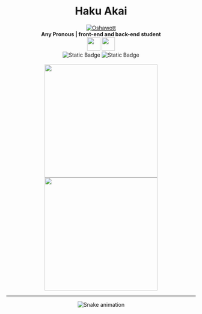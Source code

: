 <h1 align="center">Haku Akai</h1>

<div align="center">
    <a href="https://pokemondb.net/pokedex/oshawott"><img src="https://img.pokemondb.net/sprites/black-white-2/anim/shiny/oshawott.gif" alt="Oshawott"></a> <br>
    <b>Any Pronous | front-end and back-end student </b> <br>
    <img width="35" src="https://cdn.jsdelivr.net/gh/devicons/devicon/icons/html5/html5-original-wordmark.svg" />
    <img width="35" src="https://cdn.jsdelivr.net/gh/devicons/devicon/icons/css3/css3-original-wordmark.svg" />
    <br>
    <img alt="Static Badge" src="https://img.shields.io/badge/DIO-Black?style=flat-square&color=3f88c5">
    <img alt="Static Badge" src="https://img.shields.io/badge/Curriculo-Black?style=flat-square&color=3f88c5">
</div>


<div align="center" style="display: inline-block"><br>
    <img width="300" src="https://github-readme-stats.vercel.app/api/top-langs/?username=hakuakai&layout=compact&theme=transparent&hide_border=true"/>
    <img width="300" src="https://github-readme-stats.vercel.app/api?username=hakuakai&count_private=true&layout=compact&theme=transparent&hide_border=true" 
</div>
<hr>

![Snake animation](https://github.com/HakuAkai/rafaballerini/blob/output/github-contribution-grid-snake.svg)



